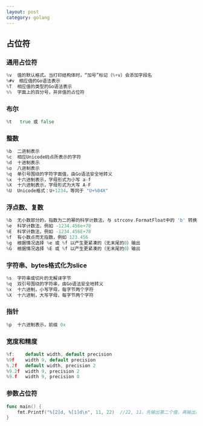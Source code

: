 ```yaml
---
layout: post
category: golang
---
```


## 占位符

### 通用占位符
```go
%v	值的默认格式。当打印结构体时，“加号”标记（%+v）会添加字段名
%#v　相应值的Go语法表示
%T	相应值的类型的Go语法表示
%%	字面上的百分号，并非值的占位符
```

### 布尔
```go
%t	 true 或 false
```


### 整数
```go
%b	二进制表示
%c	相应Unicode码点所表示的字符
%d	十进制表示
%o	八进制表示
%q	单引号围绕的字符字面值，由Go语法安全地转义
%x	十六进制表示，字母形式为小写 a-f
%X	十六进制表示，字母形式为大写 A-F
%U	Unicode格式：U+1234，等同于 "U+%04X"
```


### 浮点数、复数
```go
%b	无小数部分的，指数为二的幂的科学计数法，与 strconv.FormatFloat中的 'b' 转换格式一致。例如 -123456p-78
%e	科学计数法，例如 -1234.456e+78
%E	科学计数法，例如 -1234.456E+78
%f	有小数点而无指数，例如 123.456
%g	根据情况选择 %e 或 %f 以产生更紧凑的（无末尾的0）输出
%G	根据情况选择 %E 或 %f 以产生更紧凑的（无末尾的0）输出
```

### 字符串、bytes格式化为slice
```go
%s	字符串或切片的无解译字节
%q	双引号围绕的字符串，由Go语法安全地转义
%x	十六进制，小写字母，每字节两个字符
%X	十六进制，大写字母，每字节两个字符
```


### 指针
```go
%p	十六进制表示，前缀 0x
```


### 宽度和精度
```go
%f:    default width, default precision
%9f    width 9, default precision
%.2f   default width, precision 2
%9.2f  width 9, precision 2
%9.f   width 9, precision 0
```

### 参数占位符
```go
func main() {
    fmt.Printf("%[2]d, %[1]d\n", 11, 22)  //22, 11，先输出第二个值，再输出第一个值
}
```